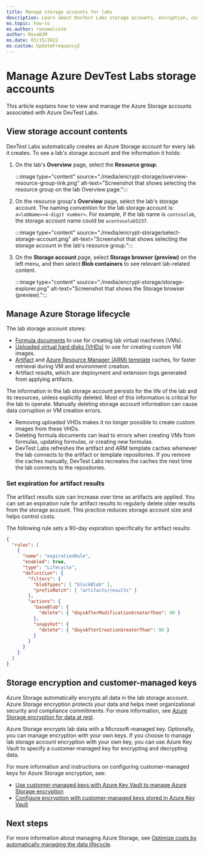 ```yaml
---
title: Manage storage accounts for labs
description: Learn about DevTest Labs storage accounts, encryption, customer-managed keys, and setting expiration dates for artifact results storage.
ms.topic: how-to
ms.author: rosemalcolm
author: RoseHJM
ms.date: 03/15/2022
ms.custom: UpdateFrequency2
---
```


# Manage Azure DevTest Labs storage accounts

This article explains how to view and manage the Azure Storage accounts associated with Azure DevTest Labs.

## View storage account contents

DevTest Labs automatically creates an Azure Storage account for every lab it creates. To see a lab's storage account and the information it holds:

1. On the lab's **Overview** page, select the **Resource group**.

   :::image type="content" source="./media/encrypt-storage/overview-resource-group-link.png" alt-text="Screenshot that shows selecting the resource group on the lab Overview page.":::

1. On the resource group's **Overview** page, select the lab's storage account. The naming convention for the lab storage account is: `a<labName><4-digit number>`. For example, if the lab name is `contosolab`, the storage account name could be `acontosolab5237`. 

   :::image type="content" source="./media/encrypt-storage/select-storage-account.png" alt-text="Screenshot that shows selecting the storage account in the lab's resource group.":::

3. On the **Storage account** page, select **Storage browser (preview)** on the left menu, and then select **Blob containers** to see relevant lab-related content.

   :::image type="content" source="./media/encrypt-storage/storage-explorer.png" alt-text="Screenshot that shows the Storage browser (preview).":::

## Manage Azure Storage lifecycle

The lab storage account stores:

- [Formula documents](devtest-lab-manage-formulas.md) to use for creating lab virtual machines (VMs).
- [Uploaded virtual hard disks (VHDs)](devtest-lab-create-template.md) to use for creating custom VM images.
- [Artifact](add-artifact-vm.md) and [Azure Resource Manager (ARM) template](devtest-lab-create-environment-from-arm.md) caches, for faster retrieval during VM and environment creation.
- Artifact results, which are deployment and extension logs generated from applying artifacts.

The information in the lab storage account persists for the life of the lab and its resources, unless explicitly deleted. Most of this information is critical for the lab to operate. Manually deleting storage account information can cause data corruption or VM creation errors.

- Removing uploaded VHDs makes it no longer possible to create custom images from these VHDs.
- Deleting formula documents can lead to errors when creating VMs from formulas, updating formulas, or creating new formulas.
- DevTest Labs refreshes the artifact and ARM template caches whenever the lab connects to the artifact or template repositories. If you remove the caches manually, DevTest Labs recreates the caches the next time the lab connects to the repositories.

### Set expiration for artifact results

The artifact results size can increase over time as artifacts are applied. You can set an expiration rule for artifact results to regularly delete older results from the storage account. This practice reduces storage account size and helps control costs.

The following rule sets a 90-day expiration specifically for artifact results:

```json
{
  "rules": [
    {
      "name": "expirationRule",
      "enabled": true,
      "type": "Lifecycle",
      "definition": {
        "filters": {
          "blobTypes": [ "blockBlob" ],
          "prefixMatch": [ "artifacts/results" ]
        },
        "actions": {
          "baseBlob": {
            "delete": { "daysAfterModificationGreaterThan": 90 }
          },
          "snapshot": {
            "delete": { "daysAfterCreationGreaterThan": 90 }
          }
        }
      }
    }
  ]
}
```

## Storage encryption and customer-managed keys

Azure Storage automatically encrypts all data in the lab storage account. Azure Storage encryption protects your data and helps meet organizational security and compliance commitments. For more information, see [Azure Storage encryption for data at rest](../storage/common/storage-service-encryption.md).

Azure Storage encrypts lab data with a Microsoft-managed key. Optionally, you can manage encryption with your own keys. If you choose to manage lab storage account encryption with your own key, you can use Azure Key Vault to  specify a customer-managed key for encrypting and decrypting data.

For more information and instructions on configuring customer-managed keys for Azure Storage encryption, see:

- [Use customer-managed keys with Azure Key Vault to manage Azure Storage encryption](../storage/common/customer-managed-keys-overview.md)
- [Configure encryption with customer-managed keys stored in Azure Key Vault](../storage/common/customer-managed-keys-configure-key-vault.md)

## Next steps

For more information about managing Azure Storage, see [Optimize costs by automatically managing the data lifecycle](../storage/blobs/lifecycle-management-overview.md).